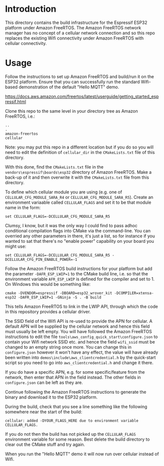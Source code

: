 # Introduction
This directory contains the build infrastructure for the Espressif ESP32 platform under Amazon FreeRTOS.  The Amazon FreeRTOS network manager has no concept of a cellular network connection and so this repo replaces the existing Wifi connectivity under Amazon FreeRTOS with cellular connectivity.

# Usage
Follow the instructions to set up Amazon FreeRTOS and build/run it on the ESP32 platform.  Ensure that you can successfully run the standard Wifi-based demonstration of the default "Hello MQTT" demo.

https://docs.aws.amazon.com/freertos/latest/userguide/getting_started_espressif.html

Clone this repo to the same level in your directory tree as Amazon FreeRTOS, i.e.:

```
..
.
amazon-freertos
cellular
```

Note: you may put this repo in a different location but if you do so you will need to edit the definition of `cellular_dir` in the `CMakeLists.txt` file of this directory.

With this done, find the `CMakeLists.txt` file in the `vendors\espressif\boards\esp32` directory of Amazon FreeRTOS.  Make a back-up of it and then overwrite it with the `CMakeLists.txt` file from this directory.

To define which cellular module you are using (e.g. one of `CELLULAR_CFG_MODULE_SARA_R4` or `CELLULAR_CFG_MODULE_SARA_R5`).  Create an environment variaable called `CELLULAR_FLAGS` and set it to be that module name in the form:

```
set CELLULAR_FLAGS=-DCELLULAR_CFG_MODULE_SARA_R5
```

Clumsy, I know, but it was the only way I could find to pass adhoc conditional compilation flags into CMake via the command-line.  You can overried any other parameters in there, it's just a list, so for instance if you wanted to sat  that there's no "enable power" capability on your board you might use:

```
set CELLULAR_FLAGS=-DCELLULAR_CFG_MODULE_SARA_R5 -DCELLULAR_CFG_PIN_ENABLE_POWER=-1
```

Follow the Amazon FreeRTOS build instructions for your platform but add the parameter `-DAFR_ESP_LWIP=1` to the CMake build line, i.e. so that the environment variable `AFR_ESP_LWIP` is defined for the compiler and set to 1.  On Windows this would be something like:

```
cmake -DVENDOR=espressif -DBOARD=esp32_wrover_kit -DCOMPILER=xtensa-esp32 -DAFR_ESP_LWIP=1 -GNinja -S . -B build
```

This tells Amazon FreeRTOS to link in the LWIP API, through which the code in this repository provides a cellular driver.

The SSID field of the Wifi API is re-used to provide the APN for cellular.  A default APN will be supplied by the cellular network and hence this field must usually be left empty.  You will have followed the Amazon FreeRTOS instructions to edit the file `tools\aws_config_quick_start\configure.json` to contain your Wifi network SSID etc.  and hence the field `wifi_ssid` must be changed to an empty string once more.  You can change this in `configure.json` however it won't have any effect, the value will have already been written into `demos\include\aws_clientcredential.h` by the quick-start script so you need to go into `aws_clientcredential.h` and change it there.

If you do have a specific APN, e.g. for some specific/feature from the network, then enter that APN in the field instead.  The other fields in `configure.json` can be left as they are.

Continue following the Amazon FreeRTOS instructions to generate the binary and download it to the ESP32 platform.

During the build, check that you see a line something like the following somewhere near the start of the build:

```
cellular: added -DYOUR_FLAGS_HERE due to environment variable CELLULAR_FLAGS.
```

If you do not then the build has not picked up the `CELLULAR_FLAGS` environment variable for some reason.  Best delete the build directory to clear out the CMake stuff and try again.

When you run the "Hello MQTT" demo it will now run over cellular instead of Wifi.